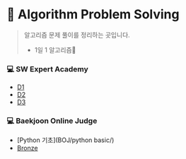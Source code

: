 # 💎 Algorithm Problem Solving
> 알고리즘 문제 풀이를 정리하는 곳입니다.
>
> - 1일 1 알고리즘💪

###  💻 SW Expert Academy

- [D1](SWEA/D1/) 
- [D2](SWEA/D2/) 
- [D3](SWEA/D3/)

### 💻 Baekjoon Online Judge

- [Python 기초](BOJ/python basic/)
- [Bronze](BOJ/Bronze/)

